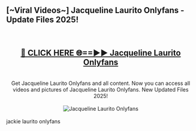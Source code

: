 <h2>[~Viral Videos~] Jacqueline Laurito Onlyfans - Update Files 2025!</h2>
<br>
<div align="center">
<h2><a href="https://betterlinks.top/A2PfLJ" rel="nofollow">🔴 CLICK HERE 🌐==►► Jacqueline Laurito Onlyfans</a></h2>
<br>
Get Jacqueline Laurito Onlyfans and all content. Now you can access all videos and pictures of Jacqueline Laurito Onlyfans. New Updated Files 2025!
<br>
<br>
<a href="https://betterlinks.top/A2PfLJ" rel="nofollow" data-target="animated-image.originalLink"><img src="https://i.ibb.co.com/WyWwxjT/player-gif2.gif" alt="Jacqueline Laurito Onlyfans" style="max-width: 100%; display: inline-block;" data-target="animated-image.originalImage"></a>
</div>
<br>
jackie laurito onlyfans